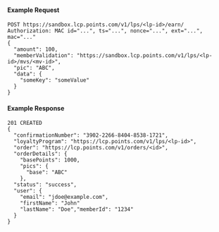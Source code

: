 #### Example Request

    POST https://sandbox.lcp.points.com/v1/lps/<lp-id>/earn/
    Authorization: MAC id="...", ts="...", nonce="...", ext="...", mac="..."
    {
      "amount": 100,
      "memberValidation": "https://sandbox.lcp.points.com/v1/lps/<lp-id>/mvs/<mv-id>",
      "pic": "ABC",
      "data": {
        "someKey": "someValue"
      }
    }

#### Example Response

    201 CREATED
    {
      "confirmationNumber": "3902-2266-8404-8538-1721",
      "loyaltyProgram": "https://lcp.points.com/v1/lps/<lp-id>",
      "order": "https://lcp.points.com/v1/orders/<id>",
      "orderDetails": {
        "basePoints": 1000,
        "pics": {
          "base": "ABC"
        },
      "status": "success",
      "user": {
        "email": "jdoe@example.com",
        "firstName": "John"
        "lastName": "Doe","memberId": "1234"
      }
    }
